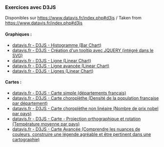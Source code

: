 ### Exercices avec D3JS

Disponibles sur https://www.datavis.fr/index.php#d3js / 
Taken from https://www.datavis.fr/index.php#d3js

#### Graphiques : 
* [datavis.fr - D3JS - Histogramme (Bar Chart)](https://sylsta.github.io/D3_template/datavis.fr/barchart.html)
* [datavis.fr - D3JS - Création d'un tooltip avec JQUERY (intégré dans le SVG)](https://sylsta.github.io/D3_template/datavis.fr/tooltip.html)
* [datavis.fr - D3JS - Ligne (Linear Chart)](https://sylsta.github.io/D3_template/datavis.fr/linearchart.html)
* [datavis.fr - D3JS - Ligne avancée (Linear Chart)](https://sylsta.github.io/D3_template/datavis.fr/linearchart-improve.html)
* [datavis.fr - D3JS - Lignes (Linear Chart)](https://sylsta.github.io/datavis.fr/twolinearchart.html)

#### Cartes :
* [datavis.fr - D3JS - Carte simple (départements français)](https://sylsta.github.io/D3_template/datavis.fr/map-firststep.html)
* [datavis.fr - D3JS - Carte choroplèthe (Densité de la population française par département)](https://sylsta.github.io/datavis.fr/map-population.html)
* [datavis.fr - D3JS - Carte choroplèthe non linéaire (Nombre de prix nobel par pays)](https://sylsta.github.io/D3_template/D3_template/datavis.fr/map-nobelprice.html)
* [datavis.fr - D3JS - Carte - Projection orthographique et rotation (Température moyenne par pays)](https://sylsta.github.io/D3_template/datavis.fr/map-world-temperature.html)
* [datavis.fr - D3JS - Carte Avancée (Comprendre les nuances de couleurs, construire une légende agréable et être pertinent dans une cartographie)](https://sylsta.github.io/D3_template/datavis.fr/map-improve.html)



